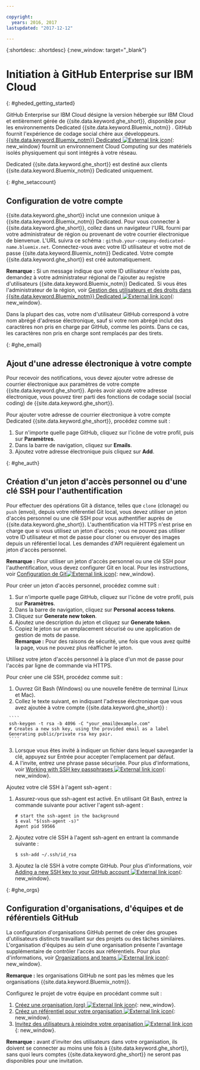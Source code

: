 ```yaml
---

copyright:
  years: 2016, 2017
lastupdated: "2017-12-12"

---
```


{:shortdesc: .shortdesc}
{:new_window: target="_blank"}

# Initiation à GitHub Enterprise sur IBM Cloud
{: #gheded_getting_started}

GitHub Enterprise sur IBM Cloud désigne la version hébergée sur IBM Cloud et entièrement gérée de {{site.data.keyword.ghe_short}}, disponible pour les environnements Dedicated {{site.data.keyword.Bluemix_notm}} . GitHub fournit l'expérience de codage social chère aux développeurs. [{{site.data.keyword.Bluemix_notm}} Dedicated ![External link icon](../../icons/launch-glyph.svg "External link icon")](/docs/dedicated/index.html#dedicated){: new_window} fournit un environnement Cloud Computing sur des matériels isolés physiquement qui sont intégrés à votre réseau.

Dedicated {{site.data.keyword.ghe_short}} est destiné aux clients {{site.data.keyword.Bluemix_notm}} Dedicated uniquement.

{: #ghe_setaccount}
## Configuration de votre compte

{{site.data.keyword.ghe_short}} inclut une connexion unique à {{site.data.keyword.Bluemix_notm}} Dedicated. Pour vous connecter à {{site.data.keyword.ghe_short}}, collez dans un navigateur l'URL fourni par votre administrateur de région ou provenant de votre courrier électronique de bienvenue. L'URL suivra ce schéma : `github.your-company-dedicated-name.bluemix.net`. Connectez-vous avec votre ID utilisateur et votre mot de passe {{site.data.keyword.Bluemix_notm}} Dedicated. Votre compte {{site.data.keyword.ghe_short}} est créé automatiquement.

**Remarque :** Si un message indique que votre ID utilisateur n'existe pas, demandez à votre administrateur régional de l'ajouter au registre d'utilisateurs {{site.data.keyword.Bluemix_notm}} Dedicated. Si vous êtes l'administrateur de la région, voir [Gestion des utilisateurs et des droits dans {{site.data.keyword.Bluemix_notm}} Dedicated ![External link icon](../../icons/launch-glyph.svg "External link icon")](/docs/admin/index.html#oc_useradmin){: new_window}.

Dans la plupart des cas, votre nom d'utilisateur GitHub correspond à votre nom abrégé d'adresse électronique, sauf si votre nom abrégé inclut des caractères non pris en charge par GitHub, comme les points. Dans ce cas, les caractères non pris en charge sont remplacés par des tirets.     

{: #ghe_email}
## Ajout d'une adresse électronique à votre compte

Pour recevoir des notifications, vous devez ajouter votre adresse de courrier électronique aux paramètres de votre compte {{site.data.keyword.ghe_short}}. Après avoir ajouté votre adresse électronique, vous pouvez tirer parti des fonctions de codage social (social coding) de {{site.data.keyword.ghe_short}}.    

Pour ajouter votre adresse de courrier électronique à votre compte Dedicated {{site.data.keyword.ghe_short}}, procédez comme suit :    
1. Sur n'importe quelle page GitHub, cliquez sur l'icône de votre profil, puis sur **Paramètres**.    
2. Dans la barre de navigation, cliquez sur **Emails**.    
3. Ajoutez votre adresse électronique puis cliquez sur **Add**.        

{: #ghe_auth}
## Création d'un jeton d'accès personnel ou d'une clé SSH pour l'authentification

Pour effectuer des opérations Git à distance, telles que `clone` (clonage) ou `push` (envoi), depuis votre référentiel Git local, vous devez utiliser un jeton d'accès personnel ou une clé SSH pour vous authentifier auprès de {{site.data.keyword.ghe_short}}. L'authentification via HTTPS n'est prise en charge que si vous utilisez un jeton d'accès ; vous ne pouvez pas utiliser votre ID utilisateur et mot de passe pour cloner ou envoyer des images depuis un référentiel local. Les demandes d'API requièrent également un jeton d'accès personnel.

**Remarque :** Pour utiliser un jeton d'accès personnel ou une clé SSH pour l'authentification, vous devez configurer Git en local. Pour les instructions, voir [Configuration de Git![External link icon](../../icons/launch-glyph.svg "External link icon")](https://help.github.com/enterprise/user/articles/set-up-git/){: new_window}.    

Pour créer un jeton d'accès personnel, procédez comme suit :    
   1. Sur n'importe quelle page GitHub, cliquez sur l'icône de votre profil, puis sur **Paramètres**.    
   2. Dans la barre de navigation, cliquez sur **Personal access tokens**.   
   3. Cliquez sur **Generate new token**.
   4. Ajoutez une description du jeton et cliquez sur **Generate token**.
   5. Copiez le jeton sur un emplacement sécurisé ou une application de gestion de mots de passe.    
     **Remarque :** Pour des raisons de sécurité, une fois que vous avez quitté la page, vous ne pouvez plus réafficher le jeton.    

Utilisez votre jeton d'accès personnel à la place d'un mot de passe pour l'accès par ligne de commande via HTTPS.


Pour créer une clé SSH, procédez comme suit :
   1. Ouvrez Git Bash (Windows) ou une nouvelle fenêtre de terminal (Linux et Mac).    
   2. Collez le texte suivant, en indiquant l'adresse électronique que vous avez ajoutée à votre compte {{site.data.keyword.ghe_short}} :

     ````
     ssh-keygen -t rsa -b 4096 -C "your_email@example.com"
     # Creates a new ssh key, using the provided email as a label
     Generating public/private rsa key pair.
     ````

   3. Lorsque vous êtes invité à indiquer un fichier dans lequel sauvegarder la clé, appuyez sur Entrée pour accepter l'emplacement par défaut.
   4. A l'invite, entrez une phrase passe sécurisée. Pour plus d'informations, voir [Working with SSH key passphrases ![External link icon](../../icons/launch-glyph.svg "External link icon")](https://help.github.com/enterprise/user/articles/working-with-ssh-key-passphrases/){: new_window}.   

Ajoutez votre clé SSH à l'agent ssh-agent :    
   1. Assurez-vous que ssh-agent est activé. En utilisant Git Bash, entrez la commande suivante pour activer l'agent ssh-agent :
      ````
      # start the ssh-agent in the background
      $ eval "$(ssh-agent -s)"
      Agent pid 59566
      ````    

   2. Ajoutez votre clé SSH à l'agent ssh-agent en entrant la commande suivante :    
      ````
      $ ssh-add ~/.ssh/id_rsa
      ````    
   3. Ajoutez la clé SSH à votre compte GitHub. Pour plus d'informations, voir [Adding a new SSH key to your GitHub account ![External link icon](../../icons/launch-glyph.svg "External link icon")](https://help.github.com/enterprise/user/articles/adding-a-new-ssh-key-to-your-github-account/){: new_window}.    


{: #ghe_orgs}
## Configuration d'organisations, d'équipes et de référentiels GitHub    

La configuration d'organisations GitHub permet de créer des groupes d'utilisateurs distincts travaillant sur des projets ou des tâches similaires. L'organisation d'équipes au sein d'une organisation présente l'avantage supplémentaire de contrôler l'accès aux référentiels. Pour plus d'informations, voir [Organizations and teams ![External link icon](../../icons/launch-glyph.svg "External link icon")](https://help.github.com/enterprise/admin/guides/user-management/organizations-and-teams/){: new_window}.

**Remarque :** les organisations GitHub ne sont pas les mêmes que les organisations {{site.data.keyword.Bluemix_notm}}.

Configurez le projet de votre équipe en procédant comme suit :

   1. [Créez une organisation (org) ![External link icon](../../icons/launch-glyph.svg "External link icon")](https://help.github.com/enterprise/user/articles/creating-a-new-organization-account/){: new_window}.
   2. [Créez un référentiel pour votre organisation ![External link icon](../../icons/launch-glyph.svg "External link icon")](https://help.github.com/enterprise/user/articles/create-a-repo/){: new_window}.
   3. [Invitez des utilisateurs à rejoindre votre organisation ![External link icon](../../icons/launch-glyph.svg "External link icon")](https://help.github.com/articles/inviting-users-to-join-your-organization/){: new_window}.

  **Remarque :** avant d'inviter des utilisateurs dans votre organisation, ils doivent se connecter au moins une fois à {{site.data.keyword.ghe_short}}, sans quoi leurs comptes {{site.data.keyword.ghe_short}} ne seront pas disponibles pour une invitation.

<!-- ### Getting support
To get answers now, submit questions to [Stack Overflow ![External link icon](../../icons/launch-glyph.svg "External link icon")](http://stackoverflow.com/questions/ask?tags=ibm-bluemix_github-enterprise){: new_window}.

For more support, use these resources:    
   1. Complete the form at 
   [IBM Cloud Support Portal![External link icon](../../icons/launch-glyph.svg "External link icon")](https://ibm.biz/bluemixsupport) 
   2. Submit a new ticket through the 
   [Client Success Portal![External link icon](../../icons/launch-glyph.svg "External link icon")](
   https://support.ibmcloud.com/ics/support/mylogin.asp?login=bluemix). -->
